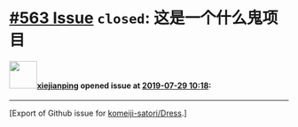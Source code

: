 # [\#563 Issue](https://github.com/komeiji-satori/Dress/issues/563) `closed`: 这是一个什么鬼项目

#### <img src="https://avatars.githubusercontent.com/u/16941404?v=4" width="50">[xiejianping](https://github.com/xiejianping) opened issue at [2019-07-29 10:18](https://github.com/komeiji-satori/Dress/issues/563):






-------------------------------------------------------------------------------



[Export of Github issue for [komeiji-satori/Dress](https://github.com/komeiji-satori/Dress).]

